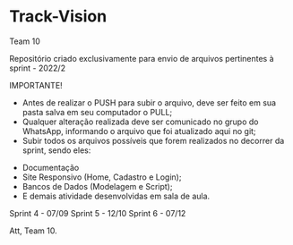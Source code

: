 # Track-Vision

Team 10

Repositório criado exclusivamente para envio de arquivos pertinentes à sprint - 2022/2

IMPORTANTE!

- Antes de realizar o PUSH para subir o arquivo, deve ser feito em sua pasta salva em seu computador o PULL;
- Qualquer alteração realizada deve ser comunicado no grupo do WhatsApp, informando o arquivo que foi atualizado aqui no git;
- Subir todos os arquivos possíveis que forem realizados no decorrer da sprint, sendo eles:

* Documentação
* Site Responsivo (Home, Cadastro e Login);
* Bancos de Dados (Modelagem e Script);
* E demais atividade desenvolvidas em sala de aula.

Sprint 4 - 07/09 
Sprint 5 - 12/10 
Sprint 6 - 07/12

Att, Team 10.
